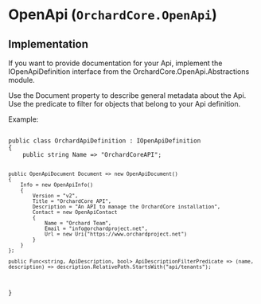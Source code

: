# OpenApi (`OrchardCore.OpenApi`)

## Implementation

If you want to provide documentation for your Api, implement the IOpenApiDefinition interface from the OrchardCore.OpenApi.Abstractions module.

Use the Document property to describe general metadata about the Api.
Use the predicate to filter for objects that belong to your Api definition.

Example:

<code>
public class OrchardApiDefinition : IOpenApiDefinition
{
    public string Name => "OrchardCoreAPI";

    public OpenApiDocument Document => new OpenApiDocument()
    {   
        Info = new OpenApiInfo()
        {
            Version = "v2",
            Title = "OrchardCore API",
            Description = "An API to manage the OrchardCore installation",
            Contact = new OpenApiContact
            {
                Name = "Orchard Team",
                Email = "info@orchardproject.net",
                Url = new Uri("https://www.orchardproject.net")
            }
        }
    };

    public Func<string, ApiDescription, bool> ApiDescriptionFilterPredicate => (name, description) => description.RelativePath.StartsWith("api/tenants");
}
</code>
